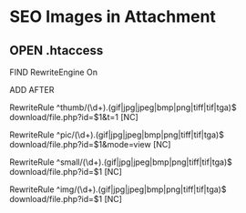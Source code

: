 # SEO Images in Attachment

## OPEN .htaccess

FIND RewriteEngine On

ADD AFTER

RewriteRule ^thumb/(\d+)\.(gif|jpg|jpeg|bmp|png|tiff|tif|tga)$ download/file.php?id=$1&t=1 [NC]

RewriteRule ^pic/(\d+)\.(gif|jpg|jpeg|bmp|png|tiff|tif|tga)$ download/file.php?id=$1&mode=view [NC]

RewriteRule ^small/(\d+)\.(gif|jpg|jpeg|bmp|png|tiff|tif|tga)$ download/file.php?id=$1 [NC]

RewriteRule ^img/(\d+)\.(gif|jpg|jpeg|bmp|png|tiff|tif|tga)$ download/file.php?id=$1 [NC]
